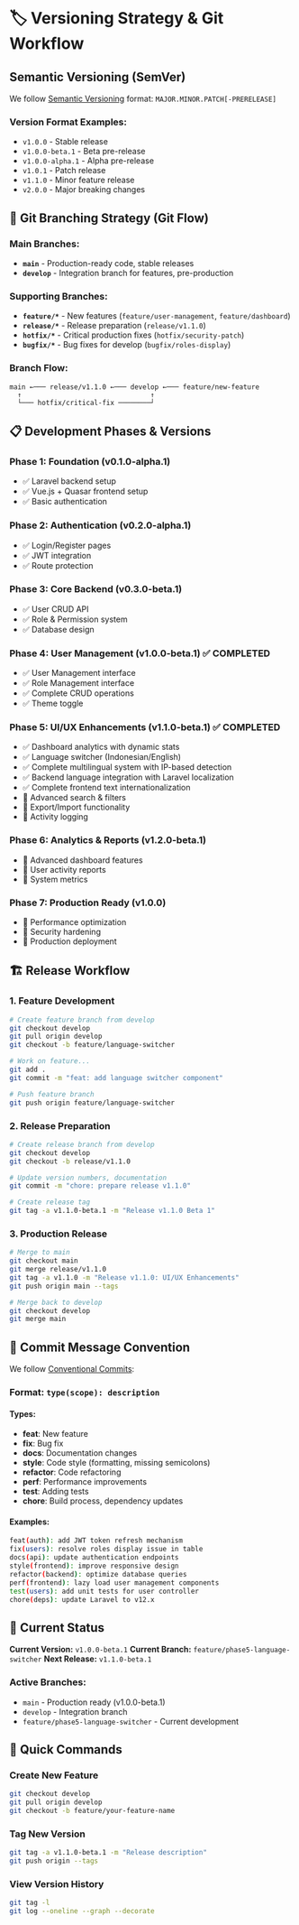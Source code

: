 # 🏷️ Versioning Strategy & Git Workflow

## Semantic Versioning (SemVer)

We follow [Semantic Versioning](https://semver.org/) format: `MAJOR.MINOR.PATCH[-PRERELEASE]`

### Version Format Examples:

- `v1.0.0` - Stable release
- `v1.0.0-beta.1` - Beta pre-release
- `v1.0.0-alpha.1` - Alpha pre-release
- `v1.0.1` - Patch release
- `v1.1.0` - Minor feature release
- `v2.0.0` - Major breaking changes

## 🌳 Git Branching Strategy (Git Flow)

### Main Branches:

- **`main`** - Production-ready code, stable releases
- **`develop`** - Integration branch for features, pre-production

### Supporting Branches:

- **`feature/*`** - New features (`feature/user-management`, `feature/dashboard`)
- **`release/*`** - Release preparation (`release/v1.1.0`)
- **`hotfix/*`** - Critical production fixes (`hotfix/security-patch`)
- **`bugfix/*`** - Bug fixes for develop (`bugfix/roles-display`)

### Branch Flow:

```
main ←─── release/v1.1.0 ←─── develop ←─── feature/new-feature
  ↑                                ↑
  └─── hotfix/critical-fix ────────┘
```

## 📋 Development Phases & Versions

### Phase 1: Foundation (v0.1.0-alpha.1)

- ✅ Laravel backend setup
- ✅ Vue.js + Quasar frontend setup
- ✅ Basic authentication

### Phase 2: Authentication (v0.2.0-alpha.1)

- ✅ Login/Register pages
- ✅ JWT integration
- ✅ Route protection

### Phase 3: Core Backend (v0.3.0-beta.1)

- ✅ User CRUD API
- ✅ Role & Permission system
- ✅ Database design

### Phase 4: User Management (v1.0.0-beta.1) ✅ COMPLETED

- ✅ User Management interface
- ✅ Role Management interface
- ✅ Complete CRUD operations
- ✅ Theme toggle

### Phase 5: UI/UX Enhancements (v1.1.0-beta.1) ✅ COMPLETED

- ✅ Dashboard analytics with dynamic stats
- ✅ Language switcher (Indonesian/English)
- ✅ Complete multilingual system with IP-based detection
- ✅ Backend language integration with Laravel localization
- ✅ Complete frontend text internationalization
- 🔄 Advanced search & filters
- 🔄 Export/Import functionality
- 🔄 Activity logging

### Phase 6: Analytics & Reports (v1.2.0-beta.1)

- 🔄 Advanced dashboard features
- 🔄 User activity reports
- 🔄 System metrics

### Phase 7: Production Ready (v1.0.0)

- 🔄 Performance optimization
- 🔄 Security hardening
- 🔄 Production deployment

## 🏗️ Release Workflow

### 1. Feature Development

```bash
# Create feature branch from develop
git checkout develop
git pull origin develop
git checkout -b feature/language-switcher

# Work on feature...
git add .
git commit -m "feat: add language switcher component"

# Push feature branch
git push origin feature/language-switcher
```

### 2. Release Preparation

```bash
# Create release branch from develop
git checkout develop
git checkout -b release/v1.1.0

# Update version numbers, documentation
git commit -m "chore: prepare release v1.1.0"

# Create release tag
git tag -a v1.1.0-beta.1 -m "Release v1.1.0 Beta 1"
```

### 3. Production Release

```bash
# Merge to main
git checkout main
git merge release/v1.1.0
git tag -a v1.1.0 -m "Release v1.1.0: UI/UX Enhancements"
git push origin main --tags

# Merge back to develop
git checkout develop
git merge main
```

## 📝 Commit Message Convention

We follow [Conventional Commits](https://www.conventionalcommits.org/):

### Format: `type(scope): description`

#### Types:

- **feat**: New feature
- **fix**: Bug fix
- **docs**: Documentation changes
- **style**: Code style (formatting, missing semicolons)
- **refactor**: Code refactoring
- **perf**: Performance improvements
- **test**: Adding tests
- **chore**: Build process, dependency updates

#### Examples:

```bash
feat(auth): add JWT token refresh mechanism
fix(users): resolve roles display issue in table
docs(api): update authentication endpoints
style(frontend): improve responsive design
refactor(backend): optimize database queries
perf(frontend): lazy load user management components
test(users): add unit tests for user controller
chore(deps): update Laravel to v12.x
```

## 🎯 Current Status

**Current Version:** `v1.0.0-beta.1`
**Current Branch:** `feature/phase5-language-switcher`
**Next Release:** `v1.1.0-beta.1`

### Active Branches:

- `main` - Production ready (v1.0.0-beta.1)
- `develop` - Integration branch
- `feature/phase5-language-switcher` - Current development

## 🚀 Quick Commands

### Create New Feature

```bash
git checkout develop
git pull origin develop
git checkout -b feature/your-feature-name
```

### Tag New Version

```bash
git tag -a v1.1.0-beta.1 -m "Release description"
git push origin --tags
```

### View Version History

```bash
git tag -l
git log --oneline --graph --decorate
```
